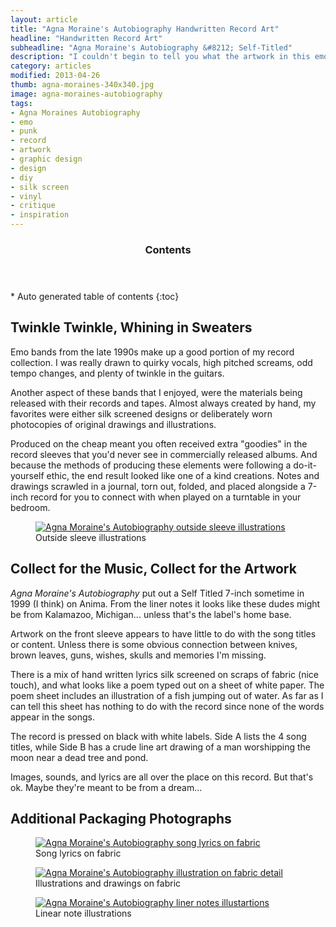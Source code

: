 ```yaml
---
layout: article
title: "Agna Moraine's Autobiography Handwritten Record Art"
headline: "Handwritten Record Art"
subheadline: "Agna Moraine's Autobiography &#8212; Self-Titled"
description: "I couldn't begin to tell you what the artwork in this emo record means. But silk screening lyrics on fabric scrapes is kind of cool."
category: articles
modified: 2013-04-26
thumb: agna-moraines-340x340.jpg
image: agna-moraines-autobiography
tags: 
- Agna Moraines Autobiography
- emo
- punk
- record
- artwork
- graphic design
- design
- diy
- silk screen
- vinyl
- critique
- inspiration
---
```

<section id="table-of-contents" class="toc">
  <header>
    <h3 class="delta">Contents</h3>
  </header>
<div id="drawer" markdown="1">
*  Auto generated table of contents
{:toc}
</div>
</section><!-- /#table-of-contents -->

## Twinkle Twinkle, Whining in Sweaters

Emo bands from the late 1990s make up a good portion of my record collection. I was really drawn to quirky vocals, high pitched screams, odd tempo changes, and plenty of twinkle in the guitars.

Another aspect of these bands that I enjoyed, were the materials being released with their records and tapes. Almost always created by hand, my favorites were either silk screened designs or deliberately worn photocopies of original drawings and illustrations.

Produced on the cheap meant you often received extra "goodies" in the record sleeves that you'd never see in commercially released albums. And because the methods of producing these elements were following a do-it-yourself ethic, the end result looked like one of a kind creations. Notes and drawings scrawled in a journal, torn out, folded, and placed alongside a 7-inch record for you to connect with when played on a turntable in your bedroom.

<figure>
    <a href="{{ site.url }}/images/agna-moraines-autobiography-outside-sleeve.jpg" title="Outside sleeve illustrations"><img src="{{ site.url }}/images/agna-moraines-autobiography-outside-sleeve-620x413.jpg" alt="Agna Moraine's Autobiography outside sleeve illustrations" /></a>
    <figcaption>Outside sleeve illustrations</figcaption>
</figure>

## Collect for the Music, Collect for the Artwork

*Agna Moraine's Autobiography* put out a Self Titled 7-inch sometime in 1999 (I think) on Anima. From the liner notes it looks like these dudes might be from Kalamazoo, Michigan... unless that's the label's home base.

Artwork on the front sleeve appears to have little to do with the song titles or content. Unless there is some obvious connection between knives, brown leaves, guns, wishes, skulls and memories I'm missing.

There is a mix of hand written lyrics silk screened on scraps of fabric (nice touch), and what looks like a poem typed out on a sheet of white paper. The poem sheet includes an illustration of a fish jumping out of water. As far as I can tell this sheet has nothing to do with the record since none of the words appear in the songs.

The record is pressed on black with white labels. Side A lists the 4 song titles, while Side B has a crude line art drawing of a man worshipping the moon near a dead tree and pond.

Images, sounds, and lyrics are all over the place on this record. But that's ok. Maybe they're meant to be from a dream...

## Additional Packaging Photographs

<figure>
    <a href="{{ site.url }}/images/agna-moraines-autobiography-fabric-lyrics.jpg" title="Song lyrics on fabric"><img src="{{ site.url }}/images/agna-moraines-autobiography-fabric-lyrics-300.jpg" alt="Agna Moraine's Autobiography song lyrics on fabric" /></a>
    <figcaption>Song lyrics on fabric</figcaption>
</figure>

<figure>
    <a href="{{ site.url }}/images/agna-moraines-autobiography-detail-fabric-art.jpg" title="Illustrations and drawings on fabric"><img src="{{ site.url }}/images/agna-moraines-autobiography-detail-fabric-art-300.jpg" alt="Agna Moraine's Autobiography illustration on fabric detail" /></a>
    <figcaption>Illustrations and drawings on fabric</figcaption>
</figure>

<figure>
    <a href="{{ site.url }}/images/agna-moraines-autobiography-liner-notes-illustartion.jpg" title="Liner note illustrations"><img src="{{ site.url }}/images/agna-moraines-autobiography-liner-notes-illustartion-300.jpg" alt="Agna Moraine's Autobiography liner notes illustartions" /></a>
    <figcaption>Linear note illustrations</figcaption>
</figure>